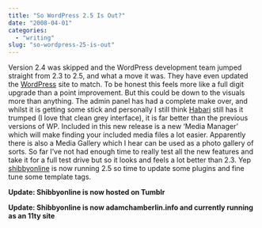 ```yaml
---
title: "So WordPress 2.5 Is Out?"
date: "2008-04-01"
categories:
  - "writing"
slug: "so-wordpress-25-is-out"
---
```


Version 2.4 was skipped and the WordPress development team jumped straight from 2.3 to 2.5, and what a move it was. They have even updated the [WordPress](https://wordpress.org/) site to match. To be honest this feels more like a full digit upgrade than a point improvement. But this could be down to the visuals more than anything. The admin panel has had a complete make over, and whilst it is getting some stick and personally I still think [Habari](https://www.habariproject.org/en/) still has it trumped (I love that clean grey interface), it is far better than the previous versions of WP. Included in this new release is a new ‘Media Manager’ which will make finding your included media files a lot easier. Apparently there is also a Media Gallery which I hear can be used as a photo gallery of sorts. So far I’ve not had enough time to really test all the new features and take it for a full test drive but so it looks and feels a lot better than 2.3. Yep [shibbyonline](https://adamchamberlin.info) is now running 2.5 so time to update some plugins and fine tune some template tags.

**Update: Shibbyonline is now hosted on Tumblr**

**Update: Shibbyonline is now adamchamberlin.info and currently running as an 11ty site**
